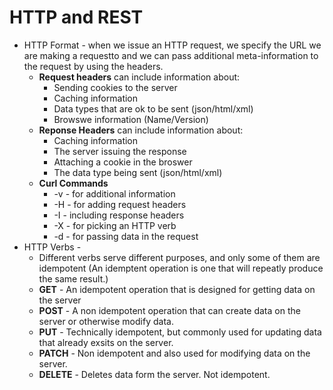# HTTP and REST 
* HTTP Format - when we issue an HTTP request, we specify the URL we are making a requestto and we can pass additional meta-information to the request by using the headers. 
	 * **Request headers** can include information about: 
	 	* Sending cookies to the server
	 	* Caching information 
	 	* Data types that are ok to be sent (json/html/xml)
	 	* Browswe information (Name/Version)
 	* **Reponse Headers** can include information about: 
 		* Caching information 
 		* The server issuing the response 
 		* Attaching a cookie in the broswer 
 		* The data type being sent (json/html/xml)
	* **Curl Commands** 
		 * -v - for additional information 
		 * -H - for adding request headers
		 * -I - including response headers
		 * -X - for picking an HTTP verb
		 * -d - for passing data in the request
* HTTP Verbs - 
	* Different verbs serve different purposes, and only some of them are idempotent (An idemptent operation is one that will repeatly produce the same result.)
	* **GET** - An idempotent operation that is designed for getting data on the server
	* **POST** - A non idempotent operation that can create data on the server or otherwise modify data. 
	* **PUT** - Technically idempotent, but commonly used for updating data that already exsits on the server. 
	* **PATCH** - Non idempotent and also used for modifying data on the server. 
	* **DELETE** - Deletes data form the server. Not idempotent. 	 	
